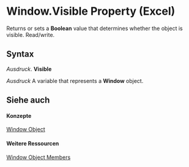 
# Window.Visible Property (Excel)

Returns or sets a  **Boolean** value that determines whether the object is visible. Read/write.


## Syntax

 _Ausdruck_. **Visible**

 _Ausdruck_ A variable that represents a **Window** object.


## Siehe auch


#### Konzepte


[Window Object](8591b1ad-76f8-14e2-9120-406b65093f5a.md)
#### Weitere Ressourcen


[Window Object Members](http://msdn.microsoft.com/library/f11db427-24a4-041c-2fd5-03ce73ae6c16%28Office.15%29.aspx)
